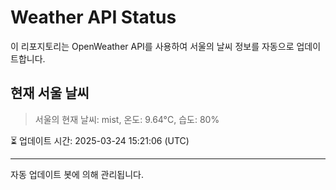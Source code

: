 
# Weather API Status

이 리포지토리는 OpenWeather API를 사용하여 서울의 날씨 정보를 자동으로 업데이트합니다.

## 현재 서울 날씨
> 서울의 현재 날씨: mist, 온도: 9.64°C, 습도: 80%

⏳ 업데이트 시간: 2025-03-24 15:21:06 (UTC)

---
자동 업데이트 봇에 의해 관리됩니다.

